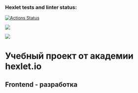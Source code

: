 ### Hexlet tests and linter status:
[![Actions Status](https://github.com/AlexArtsy/frontend-project-lvl2/workflows/hexlet-check/badge.svg)](https://github.com/AlexArtsy/frontend-project-lvl2/actions)

<a href="https://codeclimate.com/github/AlexArtsy/frontend-project-lvl2/maintainability"><img src="https://api.codeclimate.com/v1/badges/24b9f799ce5caa60d0bb/maintainability" /></a>

<a href="https://codeclimate.com/github/AlexArtsy/frontend-project-lvl2/test_coverage"><img src="https://api.codeclimate.com/v1/badges/24b9f799ce5caa60d0bb/test_coverage" /></a>

# Учебный проект от академии hexlet.io
## Frontend - разработка